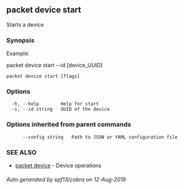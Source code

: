 ## packet device start

Starts a device

### Synopsis

Example:

packet device start --id [device_UUID]



```
packet device start [flags]
```

### Options

```
  -h, --help        Help for start
  -i, --id string   UUID of the device
```

### Options inherited from parent commands

```
      --config string   Path to JSON or YAML configuration file
```

### SEE ALSO

* [packet device](packet_device.md)	 - Device operations

###### Auto generated by spf13/cobra on 12-Aug-2019
